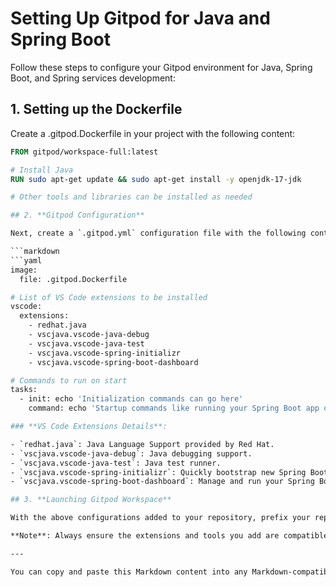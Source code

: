 # Setting Up Gitpod for Java and Spring Boot
Follow these steps to configure your Gitpod environment for Java, Spring Boot, and Spring services development:

## 1. Setting up the Dockerfile
Create a .gitpod.Dockerfile in your project with the following content:

```Dockerfile
FROM gitpod/workspace-full:latest

# Install Java
RUN sudo apt-get update && sudo apt-get install -y openjdk-17-jdk

# Other tools and libraries can be installed as needed

## 2. **Gitpod Configuration**

Next, create a `.gitpod.yml` configuration file with the following content:

```markdown
```yaml
image:
  file: .gitpod.Dockerfile

# List of VS Code extensions to be installed
vscode:
  extensions:
    - redhat.java
    - vscjava.vscode-java-debug
    - vscjava.vscode-java-test
    - vscjava.vscode-spring-initializr
    - vscjava.vscode-spring-boot-dashboard

# Commands to run on start
tasks:
  - init: echo 'Initialization commands can go here'
    command: echo 'Startup commands like running your Spring Boot app can go here'

### **VS Code Extensions Details**:

- `redhat.java`: Java Language Support provided by Red Hat.
- `vscjava.vscode-java-debug`: Java debugging support.
- `vscjava.vscode-java-test`: Java test runner.
- `vscjava.vscode-spring-initializr`: Quickly bootstrap new Spring Boot projects.
- `vscjava.vscode-spring-boot-dashboard`: Manage and run your Spring Boot projects.

## 3. **Launching Gitpod Workspace**

With the above configurations added to your repository, prefix your repo's URL with `https://gitpod.io/#` to launch a Gitpod workspace that's ready for Java and Spring Boot development.

**Note**: Always ensure the extensions and tools you add are compatible with your specific project setup.

---

You can copy and paste this Markdown content into any Markdown-compatible editor or viewer to see the formatted instructions.
